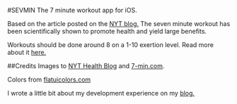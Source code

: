 #SEVMIN
The 7 minute workout app for iOS.

Based on the article posted on the [NYT blog.](http://well.blogs.nytimes.com/2013/05/09/the-scientific-7-minute-workout/) The seven minute workout has been scientifically shown to promote health and yield large benefits.

Workouts should be done around 8 on a 1-10 exertion level. Read more about it [here.](http://journals.lww.com/acsm-healthfitness/Fulltext/2013/05000/HIGH_INTENSITY_CIRCUIT_TRAINING_USING_BODY_WEIGHT_.5.aspx)

##Credits
Images to [NYT Health Blog](http://well.blogs.nytimes.com/2013/05/09/the-scientific-7-minute-workout/) and  [7-min.com](7-min.com).

Colors from [flatuicolors.com](http://flatuicolors.com)

I wrote a little bit about my development experience on my [blog.](http://michaelasena.com/blog/2013/05/30/sevmin/)